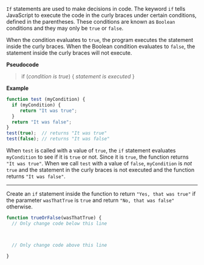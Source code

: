 `If` statements are used to make decisions in code. The keyword `if` tells JavaScript to execute the code in the curly braces under certain conditions, defined in the parentheses. These conditions are known as `Boolean` conditions and they may only be `true` or `false`.

When the condition evaluates to `true`, the program executes the statement inside the curly braces. When the Boolean condition evaluates to `false`, the statement inside the curly braces will not execute.

**Pseudocode**

> if (*condition is true*) {
> *statement is executed*
> }

**Example**

```js
function test (myCondition) {
  if (myCondition) {
     return "It was true";
  }
  return "It was false";
}
test(true);  // returns "It was true"
test(false); // returns "It was false"
```

When `test` is called with a value of `true`, the `if` statement evaluates `myCondition` to see if it is `true` or not. Since it is `true`, the function returns `"It was true"`. When we call `test` with a value of `false`, `myCondition` is *not* `true` and the statement in the curly braces is not executed and the function returns `"It was false"`.

------

Create an `if` statement inside the function to return `"Yes, that was true"` if the parameter `wasThatTrue` is `true` and return `"No, that was false"` otherwise.

```js
function trueOrFalse(wasThatTrue) {
  // Only change code below this line



  // Only change code above this line

}
```


